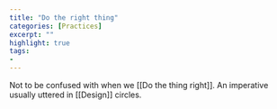 ```yaml
---
title: "Do the right thing"
categories: [Practices]
excerpt: ""
highlight: true
tags:
- 
---
```

Not to be confused with when we [[Do the thing right]]. An imperative usually uttered in [[Design]] circles.